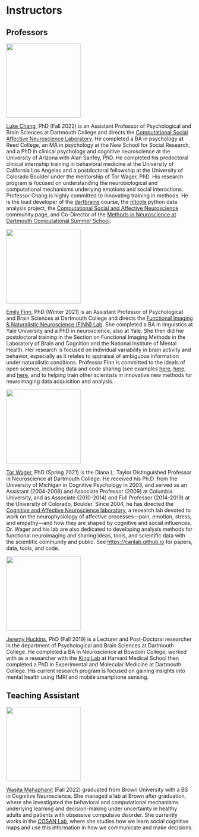# Instructors

## Professors

<img src="../images/instructors/chang.jpg" width="200"/>

[Luke Chang](http://lukejchang.com), PhD (Fall 2022) is an Assistant Professor of Psychological and Brain Sciences at Dartmouth College and directs the [Computational Social Affective Neuroscience Laboratory](http://cosanlab.com/). He completed a BA in psychology at Reed College, an MA in psychology at the New School for Social Research, and a PhD in clinical psychology and cognitive neuroscience at the University of Arizona with Alan Sanfey, PhD. He completed his predoctoral clinical internship training in behavioral medicine at the University of California Los Angeles and a postdoctoral fellowship at the University of Colorado Boulder under the mentorship of Tor Wager, PhD. His research program is focused on understanding the neurobiological and computational mechanisms underlying emotions and social interactions. Professor Chang is highly committed to innovating training in methods. He is the lead developer of the [dartbrains](https://dartbrains.org/) course, the [nltools](https://neurolearn.readthedocs.io/en/latest/) python data analysis project, the [Computational Social and Affective Neuroscience](http://compsan.org/) community page, and Co-Director of the [Methods in Neuroscience at Dartmouth Computational Summer School](http://mindsummerschool.org/).

<img src="../images/instructors/finn.jpg" width="200"/>

[Emily Finn](https://esfinn.github.io/), PhD (Winter 2021) is an Assistant Professor of Psychological and Brain Sciences at Dartmouth College and directs the [Functional Imaging & Naturalistic Neuroscience (FINN) Lab](http://thefinnlab.github.io/). She completed a BA in linguistics at Yale University and a PhD in neuroscience, also at Yale. She then did her postdoctoral training in the Section on Functional Imaging Methods in the Laboratory of Brain and Cognition and the National Institute of Mental Health. Her research is focused on individual variability in brain activity and behavior, especially as it relates to appraisal of ambiguous information under naturalistic conditions. Professor Finn is committed to the ideals of open science, including data and code sharing (see examples [here](https://openneuro.org/datasets/ds001338), [here](https://github.com/esfinn/cpm_tutorial), and [here](https://github.com/esfinn/intersubj_rsa), and to helping train other scientists in innovative new methods for neuroimaging data acquisition and analysis.

<img src="../images/instructors/wager.jpg" width="200"/>

[Tor Wager](https://sites.dartmouth.edu/canlab/), PhD (Spring 2021) is the Diana L. Taylor Distinguished Professor in Neuroscience at Dartmouth College. He received his Ph.D. from the University of Michigan in Cognitive Psychology in 2003, and served as an Assistant (2004-2008) and Associate Professor (2009) at Columbia University, and as Associate (2010-2014) and Full Professor (2014-2019) at the University of Colorado, Boulder. Since 2004, he has directed the [Cognitive and Affective Neuroscience laboratory](https://sites.dartmouth.edu/canlab/), a research lab devoted to work on the neurophysiology of affective processes—pain, emotion, stress, and empathy—and how they are shaped by cognitive and social influences. Dr. Wager and his lab are also dedicated to developing analysis methods for functional neuroimaging and sharing ideas, tools, and scientific data with the scientific community and public. See https://canlab.github.io for papers, data, tools, and code.

<img src="../images/instructors/huckins.jpg" width="200"/>

[Jeremy Huckins](https://mtnhuck.github.io/), PhD (Fall 2019) is a Lecturer and Post-Doctoral researcher in the department of Psychological and Brain Sciences at Dartmouth College. He completed a BA in Neuroscience at Bowdoin College, worked with as a researcher with the [King Lab](https://king.med.harvard.edu/) at Harvard Medical School then completed a PhD in Experimental and Molecular Medicine at Dartmouth College. His current research program is focused on gaining insights into mental health using fMRI and mobile smartphone sensing.

## Teaching Assistant

<img src="../images/instructors/wasita.png" width="200"/>

[Wasita Mahaphanit](https://wasita.space/) (Fall 2022) graduated from Brown University with a BS in Cognitive Neuroscience. She managed a lab at Brown after graduation, where she investigated the behavioral and computational mechanisms underlying learning and decision-making under uncertainty in healthy adults and patients with obsessive compulsive disorder. She currently works in the [COSAN Lab](http://cosanlab.com/), where she studies how we learn social cognitive maps and use this information in how we communicate and make decisions.

